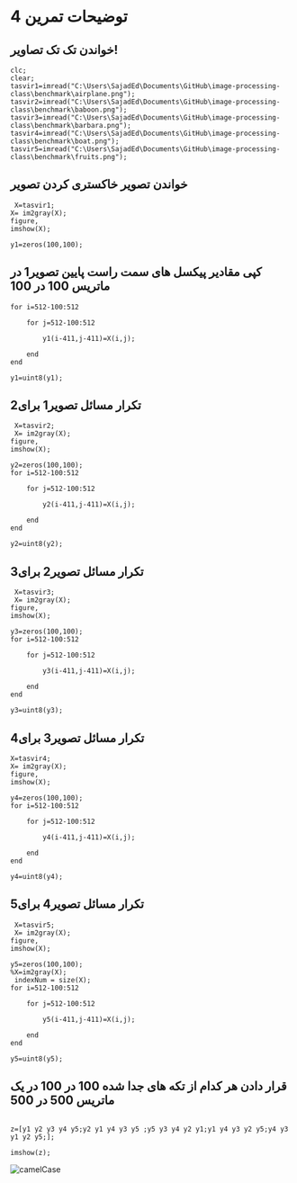 # توضیحات تمرین 4 
## خواندن تک تک تصاویر!
~~~
clc;
clear;
tasvir1=imread("C:\Users\SajadEd\Documents\GitHub\image-processing-class\benchmark\airplane.png");
tasvir2=imread("C:\Users\SajadEd\Documents\GitHub\image-processing-class\benchmark\baboon.png");
tasvir3=imread("C:\Users\SajadEd\Documents\GitHub\image-processing-class\benchmark\barbara.png");
tasvir4=imread("C:\Users\SajadEd\Documents\GitHub\image-processing-class\benchmark\boat.png");
tasvir5=imread("C:\Users\SajadEd\Documents\GitHub\image-processing-class\benchmark\fruits.png"); 
~~~
## خواندن تصویر خاکستری کردن تصویر
~~~
 X=tasvir1;
X= im2gray(X);
figure,
imshow(X);
 
y1=zeros(100,100);     
~~~
## کپی مقادیر پیکسل های سمت راست پایین تصویر1 در ماتریس  100  در 100
~~~
for i=512-100:512
     
    for j=512-100:512
        
        y1(i-411,j-411)=X(i,j);
        
    end
end

y1=uint8(y1);
~~~
## تکرار مسائل تصویر1 برای2
~~~
 X=tasvir2;
 X= im2gray(X);
figure,
imshow(X);
 
y2=zeros(100,100);     
for i=512-100:512
     
    for j=512-100:512
        
        y2(i-411,j-411)=X(i,j);
        
    end
end

y2=uint8(y2);
~~~
## تکرار مسائل تصویر2 برای3

~~~
 X=tasvir3;
 X= im2gray(X);
figure,
imshow(X);
 
y3=zeros(100,100);     
for i=512-100:512
     
    for j=512-100:512
        
        y3(i-411,j-411)=X(i,j);
        
    end
end

y3=uint8(y3);
~~~
## تکرار مسائل تصویر3 برای4

~~~
X=tasvir4;
X= im2gray(X);
figure,
imshow(X);
 
y4=zeros(100,100);    
for i=512-100:512
     
    for j=512-100:512
        
        y4(i-411,j-411)=X(i,j);
        
    end
end

y4=uint8(y4);
~~~
## تکرار مسائل تصویر4 برای5

~~~
 X=tasvir5;
 X= im2gray(X);
figure,
imshow(X);
 
y5=zeros(100,100);        
%X=im2gray(X);
 indexNum = size(X);
for i=512-100:512
     
    for j=512-100:512
        
        y5(i-411,j-411)=X(i,j);
        
    end
end

y5=uint8(y5);
~~~
## قرار دادن هر کدام از تکه های جدا شده 100 در 100 در یک ماتریس 500 در 500
~~~

z=[y1 y2 y3 y4 y5;y2 y1 y4 y3 y5 ;y5 y3 y4 y2 y1;y1 y4 y3 y2 y5;y4 y3 y1 y2 y5;];

imshow(z);
~~~
![camelCase]("https://github.com/semnan-university-ai/image-processing-class/blob/main/excersiecs/sajad-beep/4/%D8%AE%D8%B1%D9%88%D8%AC%DB%8C%20%D8%AC%D9%88%D8%A7%D8%A8%20%D8%AA%D9%85%D8%B1%DB%8C%D9%864.PNG")
